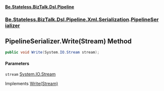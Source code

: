 #### [Be.Stateless.BizTalk.Dsl.Pipeline](README.md 'README')
### [Be.Stateless.BizTalk.Dsl.Pipeline.Xml.Serialization](Be.Stateless.BizTalk.Dsl.Pipeline.Xml.Serialization.md 'Be.Stateless.BizTalk.Dsl.Pipeline.Xml.Serialization').[PipelineSerializer](PipelineSerializer.md 'Be.Stateless.BizTalk.Dsl.Pipeline.Xml.Serialization.PipelineSerializer')

## PipelineSerializer.Write(Stream) Method

```csharp
public void Write(System.IO.Stream stream);
```
#### Parameters

<a name='Be.Stateless.BizTalk.Dsl.Pipeline.Xml.Serialization.PipelineSerializer.Write(System.IO.Stream).stream'></a>

`stream` [System.IO.Stream](https://docs.microsoft.com/en-us/dotnet/api/System.IO.Stream 'System.IO.Stream')

Implements [Write(Stream)](https://docs.microsoft.com/en-us/dotnet/api/Be.Stateless.BizTalk.Dsl.IDslSerializer.Write#Be_Stateless_BizTalk_Dsl_IDslSerializer_Write_System_IO_Stream_ 'Be.Stateless.BizTalk.Dsl.IDslSerializer.Write(System.IO.Stream)')